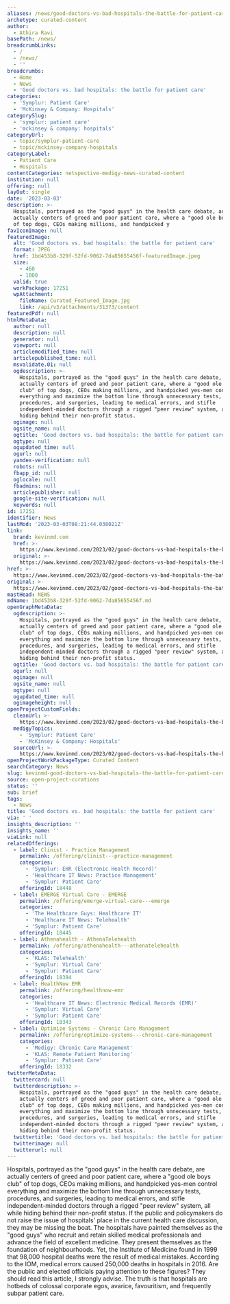 ```yaml
---
aliases: /news/good-doctors-vs-bad-hospitals-the-battle-for-patient-care
archetype: curated-content
author:
  - Athira Ravi
basePath: /news/
breadcrumbLinks:
  - /
  - /news/
  - ''
breadcrumbs:
  - Home
  - News
  - 'Good doctors vs. bad hospitals: the battle for patient care'
categories:
  - 'Symplur: Patient Care'
  - 'McKinsey & Company: Hospitals'
categorySlug:
  - 'symplur: patient care'
  - 'mckinsey & company: hospitals'
categoryUrl:
  - topic/symplur-patient-care
  - topic/mckinsey-company-hospitals
categoryLabel:
  - Patient Care
  - Hospitals
contentCategories: netspective-medigy-news-curated-content
institution: null
offering: null
layOut: single
date: '2023-03-03'
description: >-
  Hospitals, portrayed as the "good guys" in the health care debate, are
  actually centers of greed and poor patient care, where a "good ole boys club"
  of top dogs, CEOs making millions, and handpicked y
favIconImage: null
featuredImage:
  alt: 'Good doctors vs. bad hospitals: the battle for patient care'
  format: JPEG
  href: 1bd453b8-329f-52fd-9062-7da85655456f-featuredImage.jpeg
  size:
    - 460
    - 1000
  valid: true
  workPackage: 17251
  wpAttachment:
    fileName: Curated_Featured_Image.jpg
    link: /api/v3/attachments/31373/content
featuredPdf: null
htmlMetaData:
  author: null
  description: null
  generator: null
  viewport: null
  articlemodified_time: null
  articlepublished_time: null
  msvalidate.01: null
  ogdescription: >-
    Hospitals, portrayed as the "good guys" in the health care debate, are
    actually centers of greed and poor patient care, where a "good ole boys
    club" of top dogs, CEOs making millions, and handpicked yes-men control
    everything and maximize the bottom line through unnecessary tests,
    procedures, and surgeries, leading to medical errors, and stifle
    independent-minded doctors through a rigged "peer review" system, all while
    hiding behind their non-profit status.
  ogimage: null
  ogsite_name: null
  ogtitle: 'Good doctors vs. bad hospitals: the battle for patient care'
  ogtype: null
  ogupdated_time: null
  ogurl: null
  yandex-verification: null
  robots: null
  fbapp_id: null
  oglocale: null
  fbadmins: null
  articlepublisher: null
  google-site-verification: null
  keywords: null
id: 17251
identifier: News
lastMod: '2023-03-03T08:21:44.038021Z'
link:
  brand: kevinmd.com
  href: >-
    https://www.kevinmd.com/2023/02/good-doctors-vs-bad-hospitals-the-battle-for-patient-care.html
  original: >-
    https://www.kevinmd.com/2023/02/good-doctors-vs-bad-hospitals-the-battle-for-patient-care.html
href: >-
  https://www.kevinmd.com/2023/02/good-doctors-vs-bad-hospitals-the-battle-for-patient-care.html
original: >-
  https://www.kevinmd.com/2023/02/good-doctors-vs-bad-hospitals-the-battle-for-patient-care.html
mastHead: NEWS
mdName: 1bd453b8-329f-52fd-9062-7da85655456f.md
openGraphMetaData:
  ogdescription: >-
    Hospitals, portrayed as the "good guys" in the health care debate, are
    actually centers of greed and poor patient care, where a "good ole boys
    club" of top dogs, CEOs making millions, and handpicked yes-men control
    everything and maximize the bottom line through unnecessary tests,
    procedures, and surgeries, leading to medical errors, and stifle
    independent-minded doctors through a rigged "peer review" system, all while
    hiding behind their non-profit status.
  ogtitle: 'Good doctors vs. bad hospitals: the battle for patient care'
  ogurl: null
  ogimage: null
  ogsite_name: null
  ogtype: null
  ogupdated_time: null
  ogimageheight: null
openProjectCustomFields:
  cleanUrl: >-
    https://www.kevinmd.com/2023/02/good-doctors-vs-bad-hospitals-the-battle-for-patient-care.html
  medigyTopics:
    - 'Symplur: Patient Care'
    - 'McKinsey & Company: Hospitals'
  sourceUrl: >-
    https://www.kevinmd.com/2023/02/good-doctors-vs-bad-hospitals-the-battle-for-patient-care.html
openProjectWorkPackageType: Curated Content
searchCategory: News
slug: kevinmd-good-doctors-vs-bad-hospitals-the-battle-for-patient-care
source: open-project-curations
status: ''
sub: brief
tags:
  - News
title: 'Good doctors vs. bad hospitals: the battle for patient care'
via: ' '
insights_description: ''
insights_name: ''
viaLink: null
relatedOfferings:
  - label: Clinist - Practice Management
    permalink: /offering/clinist---practice-management
    categories:
      - 'Symplur: EHR (Electronic Health Record)'
      - 'Healthcare IT News: Practice Management'
      - 'Symplur: Patient Care'
    offeringId: 18448
  - label: EMERGE Virtual Care - EMERGE
    permalink: /offering/emerge-virtual-care---emerge
    categories:
      - 'The Healthcare Guys: Healthcare IT'
      - 'Healthcare IT News: Telehealth'
      - 'Symplur: Patient Care'
    offeringId: 18445
  - label: Athenahealth - AthenaTelehealth
    permalink: /offering/athenahealth---athenatelehealth
    categories:
      - 'KLAS: Telehealth'
      - 'Symplur: Virtual Care'
      - 'Symplur: Patient Care'
    offeringId: 18394
  - label: HealthNow EMR
    permalink: /offering/healthnow-emr
    categories:
      - 'Healthcare IT News: Electronic Medical Records (EMR)'
      - 'Symplur: Virtual Care'
      - 'Symplur: Patient Care'
    offeringId: 18343
  - label: Optimize Systems - Chronic Care Management
    permalink: /offering/optimize-systems---chronic-care-management
    categories:
      - 'Medigy: Chronic Care Management'
      - 'KLAS: Remote Patient Monitoring'
      - 'Symplur: Patient Care'
    offeringId: 18332
twitterMetaData:
  twittercard: null
  twitterdescription: >-
    Hospitals, portrayed as the "good guys" in the health care debate, are
    actually centers of greed and poor patient care, where a "good ole boys
    club" of top dogs, CEOs making millions, and handpicked yes-men control
    everything and maximize the bottom line through unnecessary tests,
    procedures, and surgeries, leading to medical errors, and stifle
    independent-minded doctors through a rigged "peer review" system, all while
    hiding behind their non-profit status.
  twittertitle: 'Good doctors vs. bad hospitals: the battle for patient care'
  twitterimage: null
  twitterurl: null
---
```

<p>Hospitals, portrayed as the "good guys" in the health care debate, are actually centers of greed and poor patient care, where a "good ole boys club" of top dogs, CEOs making millions, and handpicked yes-men control everything and maximize the bottom line through unnecessary tests, procedures, and surgeries, leading to medical errors, and stifle independent-minded doctors through a rigged "peer review" system, all while hiding behind their non-profit status. If the public and policymakers do not raise the issue of hospitals' place in the current health care discussion, they may be missing the boat. The hospitals have painted themselves as the "good guys" who recruit and retain skilled medical professionals and advance the field of excellent medicine. They present themselves as the foundation of neighbourhoods. Yet, the Institute of Medicine found in 1999 that 98,000 hospital deaths were the result of medical mistakes. According to the IOM, medical errors caused 250,000 deaths in hospitals in 2016. Are the public and elected officials paying attention to these figures? They should read this article, I strongly advise. The truth is that hospitals are hotbeds of colossal corporate egos, avarice, favouritism, and frequently subpar patient care.</p>